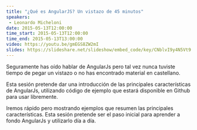 ```yaml
---
title: "¿Qué es AngularJS? Un vistazo de 45 minutos"
speakers:
 - Leonardo Micheloni
date: 2015-05-13T12:00:00
time_start: 2015-05-13T12:00:00
time_end: 2015-05-13T13:00:00
video: https://youtu.be/gmEGS8ZW2mI
slides: https://slideshare.net/slideshow/embed_code/key/CNblvI9y4N5Vt9
---
```


Seguramente has oído hablar de AngularJs pero tal vez nunca tuviste tiempo de pegar un vistazo o no has encontrado material en castellano.

Esta sesión pretende dar una introducción de las principales características de AngularJs, utilizando código de ejemplo que estará disponible en Github para usar libremente. 

Iremos rápido pero mostrando ejemplos que resumen las principales características. Esta sesión pretende ser el paso inicial para aprender a fondo AngularJs y utilizarlo día a día.